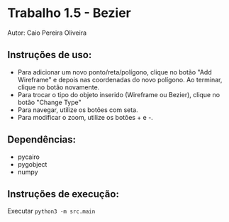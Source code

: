 Trabalho 1.5 - Bezier
=====================

Autor: Caio Pereira Oliveira


Instruções de uso:
------------------

- Para adicionar um novo ponto/reta/polígono, clique
no botão "Add Wireframe" e depois nas coordenadas
do novo polígono. Ao terminar, clique no botão
novamente.
- Para trocar o tipo do objeto inserido (Wireframe ou Bezier),
clique no botão "Change Type"
- Para navegar, utilize os botões com seta.
- Para modificar o zoom, utilize os botões + e -.


Dependências:
-------------
- pycairo
- pygobject
- numpy


Instruções de execução:
-----------------------

Executar `python3 -m src.main`
